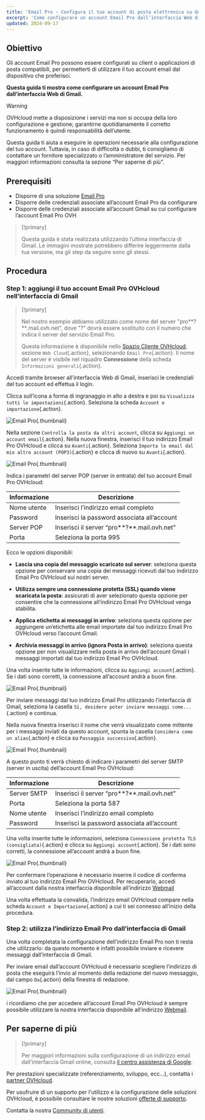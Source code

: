```yaml
---
title: 'Email Pro - Configura il tuo account di posta elettronica su Gmail'
excerpt: 'Come configurare un account Email Pro dall’interfaccia Web di Gmail'
updated: 2024-09-17
---
```


## Obiettivo

Gli account Email Pro possono essere configurati su client o applicazioni di posta compatibili, per permetterti di utilizzare il tuo account email dal dispositivo che preferisci.

**Questa guida ti mostra come configurare un account Email Pro dall’interfaccia Web di Gmail.**

> [!warning]
>
> OVHcloud mette a disposizione i servizi ma non si occupa della loro configurazione e gestione; garantirne quotidianamente il corretto funzionamento è quindi responsabilità dell’utente.
>
> Questa guida ti aiuta a eseguire le operazioni necessarie alla configurazione del tuo account. Tuttavia, in caso di difficoltà o dubbi, ti consigliamo di contattare un fornitore specializzato o l’amministratore del servizio.  Per maggiori informazioni consulta la sezione “Per saperne di più”.
>

## Prerequisiti

- Disporre di una soluzione [Email Pro](/links/web/email-pro)
- Disporre delle credenziali associate all’account Email Pro da configurare
- Disporre delle credenziali associate all’account Gmail su cui configurare l’account Email Pro OVH

> [!primary]
>
> Questa guida è stata realizzata utilizzando l’ultima interfaccia di Gmail. Le immagini mostrate potrebbero differire leggermente dalla tua versione, ma gli step da seguire sono gli stessi.
>

## Procedura

### Step 1: aggiungi il tuo account Email Pro OVHcloud nell’interfaccia di Gmail

> [!primary]
>
> Nel nostro esempio abbiamo utilizzato come nome del server "pro**?**.mail.ovh.net", dove "?" dovrà essere sostituito con il numero che indica il server del servizio Email Pro.
>
> Questa informazione è disponibile nello [Spazio Cliente OVHcloud](/links/manager), sezione `Web Cloud`{.action}, selezionando `Email Pro`{.action}. Il nome del server è visibile nel riquadro **Connessione** della scheda `Informazioni generali`{.action}.
>

Accedi tramite browser all’interfaccia Web di Gmail, inserisci le credenziali del tuo account ed effettua il login.

Clicca sull’icona a forma di ingranaggio in alto a destra e poi su `Visualizza tutti le impostazioni`{.action}. Seleziona la scheda `Account e importazione`{.action}.

![Email Pro](images/configuration-gmail-web-step1.png){.thumbnail}

Nella sezione `Controlla la posta da altri account`, clicca su `Aggiungi un account email`{.action}. Nella nuova finestra, inserisci il tuo indirizzo Email Pro OVHcloud e clicca su `Avanti`{.action}. Seleziona `Importa le email dal mio altro account (POP3)`{.action} e clicca di nuovo su `Avanti`{.action}.

![Email Pro](images/configuration-gmail-web-step2.png){.thumbnail}

Indica i parametri del server POP (server in entrata) del tuo account Email Pro OVHcloud:

|Informazione|Descrizione|
|---|---|
|Nome utente|Inserisci l’indirizzo email completo|
|Password|Inserisci la password associata all’account|
|Server POP|Inserisci il server “pro**?**.mail.ovh.net”|
|Porta|Seleziona la porta 995|

Ecco le opzioni disponibili:

- **Lascia una copia del messaggio scaricato sul server**: seleziona questa opzione per conservare una copia dei messaggi ricevuti dal tuo indirizzo Email Pro OVHcloud sui nostri server.

- **Utilizza sempre una connessione protetta (SSL) quando viene scaricata la posta**: assicurati di aver selezionato questa opzione per consentire che la connessione all’indirizzo Email Pro OVHcloud venga stabilita.

- **Applica etichetta ai messaggi in arrivo**: seleziona questa opzione per aggiungere un’etichetta alle email importate dal tuo indirizzo Email Pro OVHcloud verso l’account Gmail.

- **Archivia messaggi in arrivo (ignora Posta in arrivo)**: seleziona questa opzione per non visualizzare nella posta in arrivo dell’account Gmail i messaggi importati dal tuo indirizzo Email Pro OVHcloud.

Una volta inserite tutte le informazioni, clicca su `Aggiungi account`{.action}. Se i dati sono corretti, la connessione all’account andrà a buon fine.

![Email Pro](images/configuration-gmail-web-step3.png){.thumbnail}

Per inviare messaggi dal tuo indirizzo Email Pro utilizzando l’interfaccia di Gmail, seleziona la casella `Sì, desidero poter inviare messaggi come...`{.action} e continua.

Nella nuova finestra inserisci il nome che verrà visualizzato come mittente per i messaggi inviati da questo account, spunta la casella `Considera come un alias`{.action} e clicca su `Passaggio successivo`{.action}.

![Email Pro](images/configuration-gmail-web-step4.png){.thumbnail}

A questo punto ti verrà chiesto di indicare i parametri del server SMTP (server in uscita) dell’account Email Pro OVHcloud:

|Informazione|Descrizione|
|---|---|
|Server SMTP|Inserisci il server “pro**?**.mail.ovh.net”|
|Porta|Seleziona la porta 587|
|Nome utente|Inserisci l’indirizzo email completo|
|Password|Inserisci la password associata all’account|

Una volta inserite tutte le informazioni, seleziona `Connessione protetta TLS (consigliata)`{.action} e clicca su `Aggiungi account`{.action}. Se i dati sono corretti, la connessione all’account andrà a buon fine.

![Email Pro](images/configuration-gmail-web-step5.png){.thumbnail}

Per confermare l’operazione è necessario inserire il codice di conferma inviato al tuo indirizzo Email Pro OVHcloud. Per recuperarlo, accedi all’account dalla nostra interfaccia disponibile all’indirizzo [Webmail](/links/web/email)

Una volta effettuata la convalida, l’indirizzo email OVHcloud compare nella scheda `Account e Importazione`{.action} a cui ti sei connesso all’inizio della procedura.

### Step 2: utilizza l’indirizzo Email Pro dall’interfaccia di Gmail

Una volta completata la configurazione dell’indirizzo Email Pro non ti resta che utilizzarlo: da questo momento è infatti possibile inviare e ricevere messaggi dall’interfaccia di Gmail.

Per inviare email dall’account OVHcloud è necessario scegliere l’indirizzo di posta che eseguirà l’invio al momento della redazione del nuovo messaggio, dal campo `Da`{.action} della finestra di redazione.

![Email Pro](images/configuration-gmail-web-step6.png){.thumbnail}

i ricordiamo che per accedere all’account Email Pro OVHcloud è sempre possibile utilizzare la nostra interfaccia disponibile all’indirizzo [Webmail](/links/web/email).

## Per saperne di più <a name="go-further"></a>

> [!primary]
>
> Per maggiori informazioni sulla configurazione di un indirizzo email dall’interfaccia Gmail online, consulta [il centro assistenza di Google](https://support.google.com/mail/answer/21289?hl=fr&co=GENIE.Platform%3DDesktop).

Per prestazioni specializzate (referenziamento, sviluppo, ecc...), contatta i [partner OVHcloud](/links/partner).

Per usufruire di un supporto per l'utilizzo e la configurazione delle soluzioni OVHcloud, è possibile consultare le nostre soluzioni [offerte di supporto](/links/support).

Contatta la nostra [Community di utenti](/links/community).
